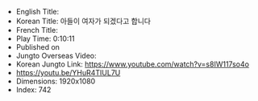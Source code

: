 * English Title: 
* Korean Title: 아들이 여자가 되겠다고 합니다
* French Title: 
* Play Time: 0:10:11
* Published on 
* Jungto Overseas Video: 
* Korean Jungto Link: https://www.youtube.com/watch?v=s8IW117so4o
* https://youtu.be/YHuR4TIUL7U
* Dimensions: 1920x1080
* Index: 742
